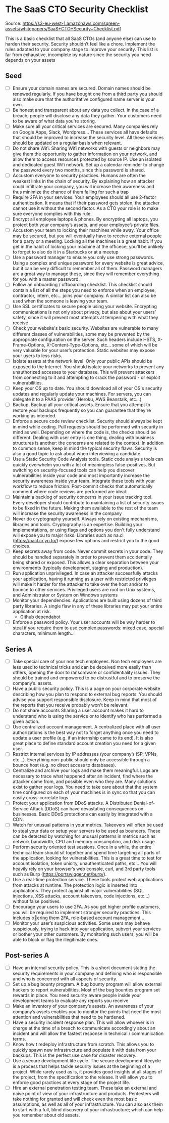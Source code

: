# The SaaS CTO Security Checklist

Source: https://s3-eu-west-1.amazonaws.com/sqreen-assets/whitepapers/SaaS+CTO+Security+Checklist.pdf

This is a basic checklist that all SaaS CTOs
(and anyone else) can use to harden their
security. Security shouldn’t feel like a
chore. Implement the rules adapted to your
company stage to improve your security.
This list is far from exhaustive, incomplete
by nature since the security you need
depends on your assets

## Seed

- [ ] Ensure your domain names are secured. Domain names should be renewed regularly. If you have bought one from a third party you should also make sure that the
      authoritative configured name server is your own.
- [ ] Be honest and transparent about any data you collect. In the case of a breach, people will disclose any data they gather. Your customers need to be aware of what data you're storing.
- [ ] Make sure all your critical services are secured. Many companies rely on Google Apps, Slack, Wordpress… These services all have defaults that should be improved to increase the security level. All these services should be updated on a regular basis when relevant.
- [ ] Do not share Wifi. Sharing Wifi networks with guests or neighbors may give them the opportunity to gather information on your network, and allow them to access resources protected by source IP. Use an isolated and dedicated guest Wifi network. Set up a calendar reminder to change the password every two months, since this password is shared.
- [ ] Accustom everyone to security practices.
      Humans are often the weakest links in the chain of security. By explaining how an attacker could infiltrate your company, you
      will increase their awareness and thus minimize the chance of them falling for such a trap
- [ ] Require 2FA in your services.
      Your employees should all use 2-factor authentication. It means that if their password gets stolen, the attacker cannot use it
      without the second factor. As a CTO your role is to make sure everyone complies with this rule.
- [ ] Encrypt all employee laptops & phones.
      By encrypting all laptops, you protect both your company’s assets, and your employee’s private files.
- [ ] Accustom your team to locking their machines while away.
      Your office may be secured, but you will eventually have to receive external people for a party or a meeting. Locking all the
      machines is a great habit. If you get in the habit of locking your machine at the officece, you’ll be unlikely to forget to also do
      it in a Starbucks or at a meetup
- [ ] Use a password manager to ensure you only use strong passwords.
      Using a complex and unique password for every website is great advice, but it can be very difficult to remember all of them.
      Password managers are a great way to manage these, since they will remember everything for you with a master password.
- [ ] Follow an onboarding / offboarding checklist.
      This checklist should contain a list of all the steps you need to enforce when an employee, contractor, intern, etc… joins your
      company. A similar list can also be used when the someone is leaving your team.
- [ ] Use SSL certificates to secure people using your website.
      Encrypting communications is not only about privacy, but also about your users’ safety, since it will prevent most attempts at
      tempering with what they receive
- [ ] Check your website's basic security.
      Websites are vulnerable to many different classes of vulnerabilities, some may be prevented by the appropriate configuration
      on the server. Such headers include HSTS, X-Frame-Options, X-Content-Type-Options, etc… some of which will be very
      valuable for your user’s protection. Static websites may expose your users to less risks.
- [ ] Isolate assets at the network level.
      Only your public APIs should be exposed to the Internet. You should isolate your networks to prevent any unauthorized
      accesses to your database. This will prevent attackers from connecting to it and attempting to crack the password - or exploit
      vulnerabilities.
- [ ] Keep your OS up to date.
      You should download all of your OS's security updates and regularly update your machines. For servers, you can delegate it to
      a PAAS provider (Heroku, AWS Beanstalk, etc…)
- [ ] Backup.
      Backup all your critical assets. Ensure that you attempt to restore your backups frequently so you can guarantee that they're
      working as intended.
- [ ] Enforce a secure code review checklist.
      Security should always be kept in mind while coding. Pull requests should be performed with security in mind as well.
      Depending on where the code is, the checks should be different. Dealing with user entry is one thing, dealing with business
      structures is another: the concerns are related to the context. In addition to common sense, keep in mind the typical security
      flaws. Security is also a good topic to ask about when interviewing a candidate.
- [ ] Use a Static Security Code Analysis tools.
      Static code analysis tools can quickly overwhelm you with a lot of meaningless false-positives. But switching on
      security-focused tools can help you discover vulnerabilities inside your code and most importantly increase the security
      awareness inside your team. Integrate these tools with your workflow to reduce friction. Post-commit checks that
      automatically comment where code reviews are performed are ideal.
- [ ] Maintain a backlog of security concerns in your issue tracking tool.
      Every developer should contribute to maintaining a list of security issues to be fixed in the future. Making them available to
      the rest of the team will increase the security awareness in the company
- [ ] Never do cryptography yourself.
      Always rely on existing mechanisms, libraries and tools. Cryptography is an expertise. Building your implementations, or using
      flags and options you don't fully understand will expose you to major risks. Libraries such as na.cl (https://nacl.cr.yp.to/) expose
      few options and restrict you to the good choices.
- [ ] Keep secrets away from code.
      Never commit secrets in your code. They should be handled separately in order to prevent them accidentally being shared or
      exposed. This allows a clear separation between your environments (typically development, staging and production).
- [ ] Run application unprivileged.
      In case an attacker successfully attacks your application, having it running as a user with restricted privileges will make it
      harder for the attacker to take over the host and/or to bounce to other services. Privileged users are root on Unix systems,
      and Administrator or System on Windows systems
- [ ] Monitor your dependencies.
      Applications are built using dozens of third party libraries. A single flaw in any of these libraries may put your entire
      application at risk.
  - Github dependabot
- [ ] Enforce a password policy.
      Your user accounts will be way harder to steal if you require them to use complex passwords: mixed case, special characters,
      minimum length...

## Series A

- [ ] Take special care of your non tech employees. Non tech employees are less used to technical tricks and can be deceived more easily than others, opening the door to
      ransomware or confidentiality issues. They should be trained and empowered to be distrustful and to preserve the company’s.
      assets.
- [ ] Have a public security policy.
      This is a page on your corporate website describing how you plan to respond to external bug reports. You should advise you
      support responsible disclosure. Keep in mind that most of the reports that you receive probably won't be relevant.
- [ ] Do not share accounts
      Sharing a user account makes it hard to understand who is using the service or to identify who has performed a given action.
- [ ] Use centralized account management.
      A centralized place with all user authorizations is the best way not to forget anything once you need to update a user profile
      (e.g. if an internship came to its end). It is also great place to define standard account creation you need for a given user.
- [ ] Restrict internal services by IP addresses (your company’s ISP, VPNs, etc…).
      Everything non-public should only be accessible through a bounce host (e.g. no direct access to databases).
- [ ] Centralize and archive your logs and make them meaningful.
      Logs are necessary to trace what happened after an incident, find where the attacker came from, and possible even who they
      are. Many solutions exist to gather your logs. You need to take care about that the system time configured on each of your
      machines is in sync so that you can easily cross-correlate logs.
- [ ] Protect your application from DDoS attacks.
      A Distributed Denial-of-Service Attack (DDoS) can have devastating consequences on businesses. Basic DDoS protections
      can easily by integrated with a CDN.
- [ ] Watch for unusual patterns in your metrics.
      Takeovers will often be used to steal your data or setup your servers to be used as bouncers. These can be detected by
      watching for unusual patterns in metrics such as network bandwidth, CPU and memory consumption, and disk usage.
- [ ] Perform security oriented test sessions.
      Once in a while, the entire technical team should sit together and spend time targeting all parts of the application, looking for
      vulnerabilities. This is a great time to test for account isolation, token unicity, unauthenticated paths, etc… You will heavily rely
      on your browser’s web console, curl, and 3rd party tools such as Burp (https://portswigger.net/burp/).
- [ ] Use a real-time protection service.
      These tools protect web applications from attacks at runtime. The protection logic is inserted into applications. They
      protect against all major vulnerabilities (SQL injections, XSS attacks, account takeovers, code injections, etc...) without
      false positives.
- [ ] Encourage your users to use 2FA.
      As you get higher profile customers, you will be required to implement stronger security practices. This includes oering them
      2FA, role-based account management…
- [ ] Monitor your user’s suspicious activities.
      Some users may behave suspiciously, trying to hack into your application, subvert your services or bother your other
      customers. By monitoring such users, you will be able to block or flag the illegitimate ones.

## Post-series A

- [ ] Have an internal security policy. This is a short document stating the security requirements in your company and defining who is responsible and who is
      concerned with all aspects of security.
- [ ] Set up a bug bounty program.
      A bug bounty program will allow external hackers to report vulnerabilities. Most of the bug bounties program set rewards in
      place. You need security aware people inside your development teams to evaluate any reports you receive
- [ ] Make an inventory of your company’s assets.
      An awareness of your company’s assets enables you to monitor the points that need the most attention and vulnerabilities that
      need to be hardened.
- [ ] Have a security incident response plan.
      This will allow whoever is in charge at the time of a breach to communicate accordingly about an incident and will allow the
      fastest response in technical / communication terms.
- [ ] Know how t redeploy infrastructure from scratch.
      This allows you to quickly spawn new infrastructure and populate it with data from your backups. This is the perfect use case
      for disaster recovery.
- [ ] Use a secure development life cycle.
      The secure development lifecycle is a process that helps tackle security issues at the beginning of a project. While rarely used
      as is, it provides good insights at all stages of the project, from the specification to the release. It will allow you to enforce good
      practices at every stage of the project life.
- [ ] Hire an external penetration testing team.
      These take an external and naive point of view of your infrastructure and products. Pentesters will take nothing for granted
      and will check even the most basic assumptions, as well as all of your infrastructure. You can also ask them to start with a full,
      blind discovery of your infrastructure; which can help you remember about old assets.
